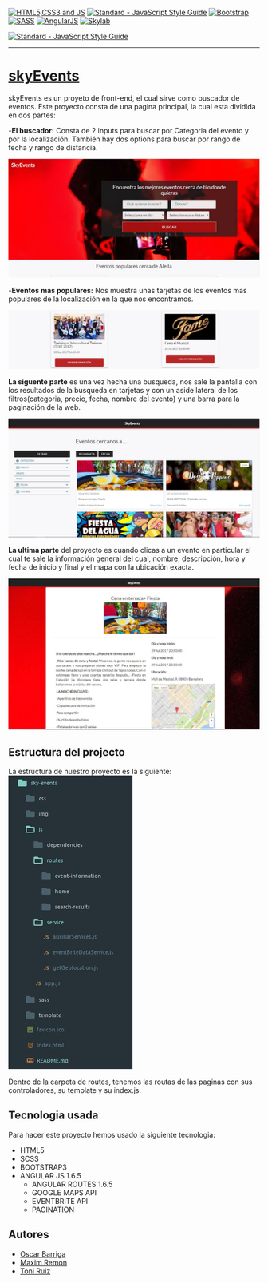[![HTML5,CSS3 and JS](https://github.com/FransLopez/logo-images/blob/master/logos/html5-css3-js.png)](http://www.w3.org/) [![Standard - JavaScript Style Guide](https://cdn.rawgit.com/feross/standard/master/badge.svg)](https://github.com/feross/standard)  [![Bootstrap](https://github.com/FransLopez/logo-images/blob/master/logos/bootstrap.png)](http://getbootstrap.com/)  [![SASS](https://github.com/FransLopez/logo-images/blob/master/logos/sass.png)](http://sass-lang.com/)  [![AngularJS](https://github.com/FransLopez/logo-images/blob/master/logos/angularjs.png)](https://angularjs.org/) [![Skylab](https://github.com/FransLopez/logo-images/blob/master/logos/skylab-56.png)](http://www.skylabcoders.com/)  

[![Standard - JavaScript Style Guide](https://img.shields.io/badge/code%20style-standard-brightgreen.svg)](http://standardjs.com/)

---

[skyEvents](https://devtoni.github.io/sky-events-project/)
==================

skyEvents es un proyeto de front-end, el cual sirve como buscador de eventos. Este proyecto consta de una pagina principal, la cual esta dividida en dos partes:

-**El buscador:** Consta de 2 inputs para buscar por Categoria del evento y por la localización. También hay dos options para buscar por rango de fecha y rango de distancia.

![img](img/portada.JPG)


-**Eventos mas populares:** Nos muestra unas tarjetas de los eventos mas populares de la localización en la que nos encontramos.

![img](img/portada2.JPG)


**La siguente parte** es una vez hecha una busqueda, nos sale la pantalla con los resultados de la busqueda en tarjetas y con un aside lateral de los filtros(categoria, precio, fecha, nombre del evento) y una barra para la paginación de la web.

![img](img/events.JPG)


**La ultima parte** del proyecto es cuando clicas a un evento en particular el cual te sale la información general del cual, nombre, descripción, hora y fecha de inicio y final y el mapa con la ubicación exacta.


![img](img/eventConcret.JPG)




Estructura del projecto
---------------------------

La estructura de nuestro proyecto es la siguiente:
![img](img/estructura.JPG)

Dentro de la carpeta de routes, tenemos las routas de las paginas con sus controladores, su template y su index.js.



Tecnologia usada
-------------------

Para hacer este proyecto hemos usado la siguiente tecnologia:
- HTML5
- SCSS
- BOOTSTRAP3
- ANGULAR JS 1.6.5
    + ANGULAR ROUTES 1.6.5
    + GOOGLE MAPS API
    + EVENTBRITE API
    + PAGINATION

Autores
-------------------

- [Oscar Barriga](https://github.com/oscarbarsan)
- [Maxim Remon](https://github.com/MaximRG)
- [Toni Ruiz](https://github.com/devtoni)
